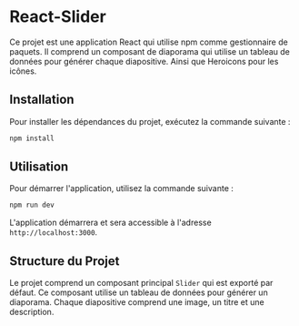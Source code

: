 # React-Slider

Ce projet est une application React qui utilise npm comme gestionnaire de paquets. Il comprend un composant de diaporama
qui utilise un tableau de données pour générer chaque diapositive. Ainsi que Heroicons pour les icônes.

## Installation

Pour installer les dépendances du projet, exécutez la commande suivante :

```bash
npm install
```

## Utilisation

Pour démarrer l'application, utilisez la commande suivante :

```bash
npm run dev
```

L'application démarrera et sera accessible à l'adresse `http://localhost:3000`.

## Structure du Projet

Le projet comprend un composant principal `Slider` qui est exporté par défaut. Ce composant utilise un tableau de
données pour générer un diaporama. Chaque diapositive comprend une image, un titre et une description.